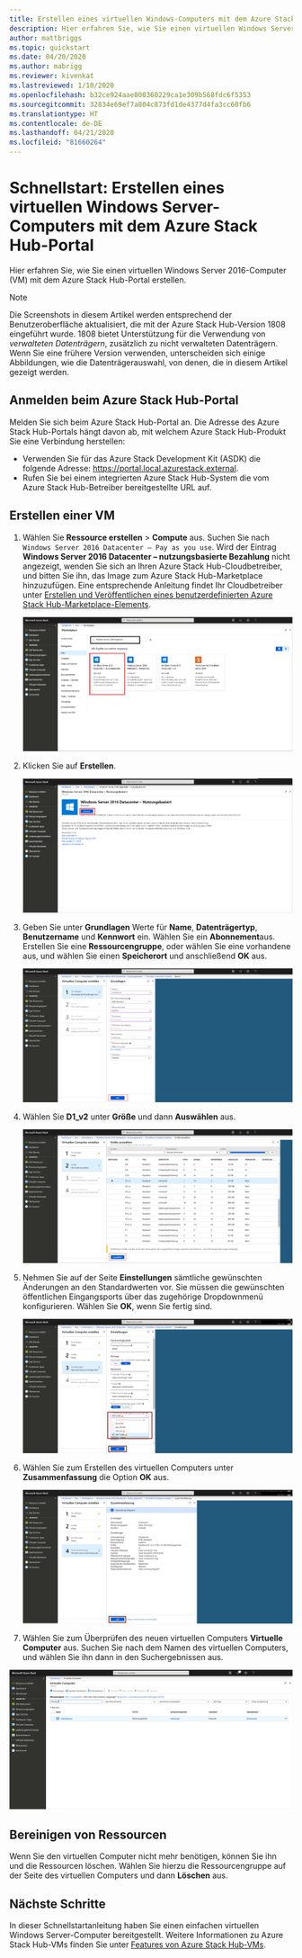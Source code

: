 ```yaml
---
title: Erstellen eines virtuellen Windows-Computers mit dem Azure Stack Hub-Portal
description: Hier erfahren Sie, wie Sie einen virtuellen Windows Server 2016-Computer (VM) mit dem Azure Stack Hub-Portal erstellen.
author: mattbriggs
ms.topic: quickstart
ms.date: 04/20/2020
ms.author: mabrigg
ms.reviewer: kivenkat
ms.lastreviewed: 1/10/2020
ms.openlocfilehash: b32ce924aae800360229ca1e309b568fdc6f5353
ms.sourcegitcommit: 32834e69ef7a804c873fd1de4377d4fa3cc60fb6
ms.translationtype: HT
ms.contentlocale: de-DE
ms.lasthandoff: 04/21/2020
ms.locfileid: "81660264"
---
```

# <a name="quickstart-create-a-windows-server-vm-with-the-azure-stack-hub-portal"></a>Schnellstart: Erstellen eines virtuellen Windows Server-Computers mit dem Azure Stack Hub-Portal

Hier erfahren Sie, wie Sie einen virtuellen Windows Server 2016-Computer (VM) mit dem Azure Stack Hub-Portal erstellen.

> [!NOTE]  
> Die Screenshots in diesem Artikel werden entsprechend der Benutzeroberfläche aktualisiert, die mit der Azure Stack Hub-Version 1808 eingeführt wurde. 1808 bietet Unterstützung für die Verwendung von *verwalteten Datenträgern*, zusätzlich zu nicht verwalteten Datenträgern. Wenn Sie eine frühere Version verwenden, unterscheiden sich einige Abbildungen, wie die Datenträgerauswahl, von denen, die in diesem Artikel gezeigt werden.  


## <a name="sign-in-to-the-azure-stack-hub-portal"></a>Anmelden beim Azure Stack Hub-Portal

Melden Sie sich beim Azure Stack Hub-Portal an. Die Adresse des Azure Stack Hub-Portals hängt davon ab, mit welchem Azure Stack Hub-Produkt Sie eine Verbindung herstellen:

* Verwenden Sie für das Azure Stack Development Kit (ASDK) die folgende Adresse: https://portal.local.azurestack.external.
* Rufen Sie bei einem integrierten Azure Stack Hub-System die vom Azure Stack Hub-Betreiber bereitgestellte URL auf.

## <a name="create-a-vm"></a>Erstellen einer VM

1. Wählen Sie **Ressource erstellen** > **Compute** aus. Suchen Sie nach ` Windows Server 2016 Datacenter – Pay as you use`.
    Wird der Eintrag **Windows Server 2016 Datacenter – nutzungsbasierte Bezahlung** nicht angezeigt, wenden Sie sich an Ihren Azure Stack Hub-Cloudbetreiber, und bitten Sie ihn, das Image zum Azure Stack Hub-Marketplace hinzuzufügen. Eine entsprechende Anleitung findet Ihr Cloudbetreiber unter [Erstellen und Veröffentlichen eines benutzerdefinierten Azure Stack Hub-Marketplace-Elements](../operator/azure-stack-create-and-publish-marketplace-item.md).

    ![Windows Server 2016 Datacenter – nutzungsbasierte Bezahlung](./media/azure-stack-quick-windows-portal/image1.png)

1. Klicken Sie auf **Erstellen**.

    ![Erstellen einer Ressource](./media/azure-stack-quick-windows-portal/image2.png)

1. Geben Sie unter **Grundlagen** Werte für **Name**, **Datenträgertyp**, **Benutzername** und **Kennwort** ein. Wählen Sie ein **Abonnement**aus. Erstellen Sie eine **Ressourcengruppe**, oder wählen Sie eine vorhandene aus, und wählen Sie einen **Speicherort** und anschließend **OK** aus.

    ![Erstellen eines virtuellen Computers: Grundlagen](./media/azure-stack-quick-windows-portal/image3.png)

1. Wählen Sie **D1_v2** unter **Größe** und dann **Auswählen** aus.

    ![Erstellen eines virtuellen Computers: Größe](./media/azure-stack-quick-windows-portal/image4.png)

1. Nehmen Sie auf der Seite **Einstellungen** sämtliche gewünschten Änderungen an den Standardwerten vor. Sie müssen die gewünschten öffentlichen Eingangsports über das zugehörige Dropdownmenü konfigurieren. Wählen Sie **OK**, wenn Sie fertig sind.

    ![Erstellen eines virtuellen Computers: Einstellungen](./media/azure-stack-quick-windows-portal/image5.png)

1. Wählen Sie zum Erstellen des virtuellen Computers unter **Zusammenfassung** die Option **OK** aus.

    ![Erstellen eines virtuellen Computers: Zusammenfassung](./media/azure-stack-quick-windows-portal/image6.png)

1. Wählen Sie zum Überprüfen des neuen virtuellen Computers **Virtuelle Computer** aus. Suchen Sie nach dem Namen des virtuellen Computers, und wählen Sie ihn dann in den Suchergebnissen aus.

![Erstellen eines virtuellen Computers: Suchen nach dem virtuellen Computer](./media/azure-stack-quick-windows-portal/image7.png)

## <a name="clean-up-resources"></a>Bereinigen von Ressourcen

Wenn Sie den virtuellen Computer nicht mehr benötigen, können Sie ihn und die Ressourcen löschen. Wählen Sie hierzu die Ressourcengruppe auf der Seite des virtuellen Computers und dann **Löschen** aus.

## <a name="next-steps"></a>Nächste Schritte

In dieser Schnellstartanleitung haben Sie einen einfachen virtuellen Windows Server-Computer bereitgestellt. Weitere Informationen zu Azure Stack Hub-VMs finden Sie unter [Features von Azure Stack Hub-VMs](azure-stack-vm-considerations.md).

